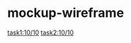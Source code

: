 # mockup-wireframe
[task1:10/10](https://miro.com/app/board/uXjVPPW9fl0=/?share_link_id=713583413275)
[task2:10/10](https://miro.com/app/board/uXjVPPcOg-w=/?share_link_id=962189150555)
